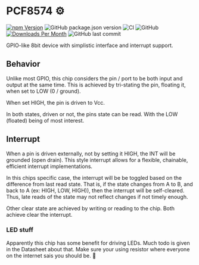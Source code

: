 # PCF8574 ⚙️

[![npm Version](http://img.shields.io/npm/v/@johntalton/PCF8574.svg)](https://www.npmjs.com/package/@johntalton/PCF8574)
![GitHub package.json version](https://img.shields.io/github/package-json/v/johntalton/PCF8574)
![CI](https://github.com/johntalton/PCF8574/workflows/CI/badge.svg)
![GitHub](https://img.shields.io/github/license/johntalton/PCF8574)
[![Downloads Per Month](http://img.shields.io/npm/dm/@johntalton/PCF8574.svg)](https://www.npmjs.com/package/@johntalton/PCF8574)
![GitHub last commit](https://img.shields.io/github/last-commit/johntalton/PCF8574)

GPIO-like 8bit device with simplistic interface and interrupt support.

## Behavior

Unlike most GPIO, this chip considers the pin / port to be both input and output at the same time.  This is achieved by tri-stating the pin, floating it, when set to LOW (0 / ground).

When set HIGH, the pin is driven to Vcc.

In both states, driven or not, the pins state can be read.  With the LOW (floated) being of most interest.

## Interrupt

When a pin is driven externally, not by setting it HIGH, the INT will be grounded (open drain).  This style interrupt allows for a flexible, chainable, efficient interrupt implementations.

In this chips specific case, the interrupt will be be toggled based on the difference from last read state.  That is, if the state changes from A to B, and back to A (ex: HIGH, LOW, HIGH)), then the interrupt will be self-cleared.  Thus, late reads of the state may not reflect changes if not timely enough.

Other clear state are achieved by writing or reading to the chip.  Both achieve clear the interrupt.

### LED stuff

Apparently this chip has some benefit for driving LEDs.  Much todo is given in the Datasheet about that.  Make sure your using resistor where everyone on the internet sais you should be. 🥳